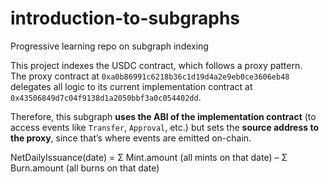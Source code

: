 # introduction-to-subgraphs
Progressive learning repo on subgraph indexing


This project indexes the USDC contract, which follows a proxy pattern.  
The proxy contract at `0xa0b86991c6218b36c1d19d4a2e9eb0ce3606eb48` delegates all logic to its current implementation contract at `0x43506849d7c04f9138d1a2050bbf3a0c054402dd`.

Therefore, this subgraph **uses the ABI of the implementation contract** (to access events like `Transfer`, `Approval`, etc.) but sets the **source address to the proxy**, since that’s where events are emitted on-chain.


NetDailyIssuance(date) =
    Σ Mint.amount (all mints on that date) – Σ Burn.amount (all burns on that date)